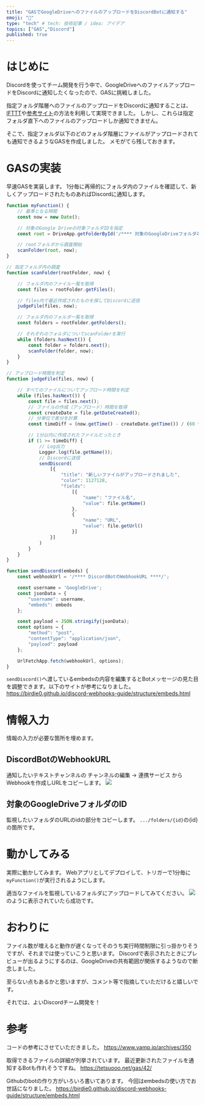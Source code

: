 ```yaml
---
title: "GASでGoogleDriveへのファイルのアップロードをDiscordBotに通知する"
emoji: "📁"
type: "tech" # tech: 技術記事 / idea: アイデア
topics: ["GAS","Discord"]
published: true
---
```


# はじめに
Discordを使ってチーム開発を行う中で、GoogleDriveへのファイルアップロードをDiscordに通知したくなったので、GASに挑戦しました。

指定フォルダ階層へのファイルのアップロードをDiscordに通知することは、
[IFTTT](https://ifttt.com/)や[参考サイト](https://www.vamp.jp/archives/350)の方法を利用して実現できました。
しかし、これらは指定フォルダ直下へのファイルのアップロードしか通知できません。

そこで、指定フォルダ以下のどのフォルダ階層にファイルがアップロードされても通知できるようなGASを作成しました。
メモがてら残しておきます。

# GASの実装
早速GASを実装します。
1分毎に再帰的にフォルダ内のファイルを確認して、新しくアップロードされたものあればDiscordに通知します。

```js
function myFunction() {
    // 基準となる時間
    const now = new Date();

    // 対象のGoogle Driveの対象フォルダIDを指定
    const root = DriveApp.getFolderById('/**** 対象のGoogleDriveフォルダのID ****/');

    // rootフォルダから調査開始
    scanFolder(root, now);
}

// 指定フォルダ内の調査
function scanFolder(rootFolder, now) {

    // フォルダ内のファイル一覧を取得
    const files = rootFolder.getFiles();

    // files内で最近作成されたものを探してDiscordに送信
    judgeFile(files, now);

    // フォルダ内のフォルダ一覧を取得
    const folders = rootFolder.getFolders();

    // それぞれのフォルダについてscanFolderを実行
    while (folders.hasNext()) {
        const folder = folders.next();
        scanFolder(folder, now);
    }
}

// アップロード時間を判定
function judgeFile(files, now) {

    // すべてのファイルについてアップロード時間を判定
    while (files.hasNext()) {
        const file = files.next();
        // ファイルの作成（アップロード）時間を取得
        const createDate = file.getDateCreated();
        // 分単位で差分を計算
        const timeDiff = (now.getTime() - createDate.getTime()) / (60 * 1000);

        // 1分以内に作成されたファイルだったとき
        if (1 >= timeDiff) {
            // Log出力
            Logger.log(file.getName());
            // Discordに送信
            sendDiscord(
                [{
                    "title": "新しいファイルがアップロードされました",
                    "color": 1127128,
                    "fields":
                        [{
                            "name": "ファイル名",
                            "value": file.getName()
                        },
                        {
                            "name": "URL",
                            "value": file.getUrl()
                        }]
                }]
            )
        }
    }
}

function sendDiscord(embeds) {
    const webhookUrl = '/**** DiscordBotのWebhookURL ****/';

    const username = 'GoogleDrive';
    const jsonData = {
        "username": username,
        "embeds": embeds
    };

    const payload = JSON.stringify(jsonData);
    const options = {
        "method": "post",
        "contentType": "application/json",
        "payload": payload
    };

    UrlFetchApp.fetch(webhookUrl, options);
}
```

```sendDiscord()```へ渡しているembedsの内容を編集するとBotメッセージの見た目を調整できます。以下のサイトが参考になりました。
https://birdie0.github.io/discord-webhooks-guide/structure/embeds.html

# 情報入力
情報の入力が必要な箇所を埋めます。

## DiscordBotのWebhookURL
通知したいテキストチャンネルの チャンネルの編集 -> 連携サービス からWebhookを作成しURLをコピーします。
![](/images/discord_webhook.png)

## 対象のGoogleDriveフォルダのID
監視したいフォルダのURLのidの部分をコピーします。
```.../folders/{id}```の{id}の箇所です。

# 動かしてみる
実際に動かしてみます。
Webアプリとしてデプロイして、トリガーで1分毎に```myFunction()```が実行されるようにします。

適当なファイルを監視しているフォルダにアップロードしてみてください。
![](/images/bot_preview.png)
のように表示されていたら成功です。

# おわりに
ファイル数が増えると動作が遅くなってそのうち実行時間制限に引っ掛かりそうですが、それまでは使っていこうと思います。
Discordで表示されたときにプレビューが出るようにするのは、GoogleDriveの共有範囲が関係するようなので断念しました。

至らない点もあるかと思いますが、コメント等で指摘していただけると嬉しいです。

それでは、よいDiscordチーム開発を！

# 参考
コードの参考にさせていただきました。
https://www.vamp.jp/archives/350

取得できるファイルの詳細が列挙されています。
最近更新されたファイルを通知するBotも作れそうですね。
https://tetsuooo.net/gas/42/

Githubのbotの作り方がいろいろ書いてあります。
今回はembedsの使い方でお世話になりました。
https://birdie0.github.io/discord-webhooks-guide/structure/embeds.html